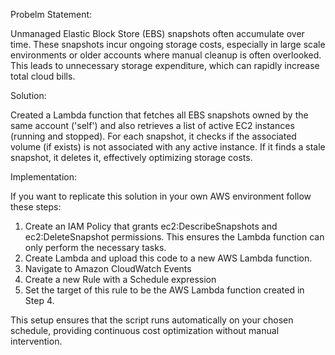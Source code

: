 Probelm Statement:


Unmanaged Elastic Block Store (EBS) snapshots often accumulate over time. These snapshots incur ongoing storage costs, especially in large scale environments or older accounts where manual cleanup is often overlooked. This leads to unnecessary storage expenditure, which can rapidly increase total cloud bills.

Solution:


Created a Lambda function that fetches all EBS snapshots owned by the same account ('self') and also retrieves a list of active EC2 instances (running and stopped). For each snapshot, it checks if the associated volume (if exists) is not associated with any active instance. If it finds a stale snapshot, it deletes it, effectively optimizing storage costs.

Implementation:


If you want to replicate this solution in your own AWS environment follow these steps:
1. Create an IAM Policy that grants ec2:DescribeSnapshots and ec2:DeleteSnapshot permissions. This ensures the Lambda function can only perform the necessary tasks.
2. Create Lambda and upload this code to a new AWS Lambda function.
3. Navigate to Amazon CloudWatch Events
4. Create a new Rule with a Schedule expression
5. Set the target of this rule to be the AWS Lambda function created in Step 4.

This setup ensures that the script runs automatically on your chosen schedule, providing continuous cost optimization without manual intervention.






